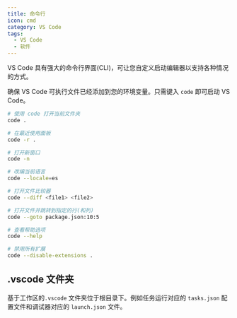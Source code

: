 ```yaml
---
title: 命令行
icon: cmd
category: VS Code
tags:
  - VS Code
  - 软件
---
```


VS Code 具有强大的命令行界面(CLI)，可让您自定义启动编辑器以支持各种情况的方式。

确保 VS Code 可执行文件已经添加到您的环境变量。只需键入 `code` 即可启动 VS Code。

```sh
# 使用 code 打开当前文件夹
code .

# 在最近使用面板
code -r .

# 打开新窗口
code -n

# 改编当前语言
code --locale=es

# 打开文件比较器
code --diff <file1> <file2>

# 打开文件并跳转到指定的行(和列)
code --goto package.json:10:5

# 查看帮助选项
code --help

# 禁用所有扩展
code --disable-extensions .
```

## .vscode 文件夹

基于工作区的`.vscode` 文件夹位于根目录下。例如任务运行对应的 `tasks.json` 配置文件和调试器对应的 `launch.json` 文件。
